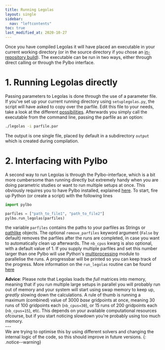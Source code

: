 ```yaml
---
title: Running Legolas
layout: single
sidebar:
  nav: "leftcontents"
toc: true
last_modified_at: 2020-10-27
---
```


Once you have compiled Legolas it will have placed an executable in your current working directory (or in the
source directory if you chose an [in-repository build](../installation/#1-in-repository-build)).
The executable can be run in two ways, either through direct calling or through the Pylbo interface.

# 1. Running Legolas directly
Passing parameters to Legolas is done through the use of a parameter file.
If you've set up your current running directory using `setuplegolas.py`, the script will have asked to copy over the
parfile. Edit this file to your needs, take a look at the different [possibilities](../../general/parameter_file).
Afterwards you simply call the executable from the command line, passing the parfile as an option:
```bash
./legolas -i parfile.par
```
The output is one single file, placed by default in a subdirectory `output` which is created during compilation.

# 2. Interfacing with Pylbo
A second way to run Legolas is through the Pylbo-interface, which is a bit more cumbersome than running directly
but extremely handy when you are doing parametric studies or want to run multiple setups at once. This obviously
requires you to have Pylbo installed, explained [here](../../pylbo/installing_pylbo).
To start, fire up Python (or create a script) with the following lines
```python
import pylbo

parfiles = ["path_to_file1", "path_to_file2"]
pylbo.run_legolas(parfiles)
```
the variable `parfiles` contains the paths to your parfiles as Strings or
[pathlike](https://docs.python.org/3/library/pathlib.html) objects. The optional `remove_parfiles` keyword argument
(`False` by default) removes the parfiles after the runs are completed,
in case you want to automatically clean up afterwards.
The `nb_cpus` kwarg is also optional, with a default value of 1. If you supply multiple parfiles and set this
number larger than one Pylbo will use Python's [multiprocessing](https://docs.python.org/3/library/multiprocessing.html)
module to parallelise the runs. A progressbar will be printed so you can keep track of the progress.
More information on the `run_legolas` routine can be found [here](../../src-docs/sphinx/autoapi/pylbo/utilities/automation/)

**Advice**: Please note that Legolas loads the _full_ matrices into memory, meaning that if you run multiple large
setups in parallel you will probably run out of memory and your system will start using swap memory to keep up,
_greatly_ slowing down the calculations.
A rule of thumb is running a maximum (combined) value of 3000 _base_ gridpoints at once,
meaning 30 runs of 100 gridpoints each (`nb_cpus=30`), or 15 runs of 200 gridpoints each (`nb_cpus=15`), etc.
This depends on your available computational resources ofcourse, but if you start noticing slowdown you're
probably using too much memory. <br>
--- <br>
We are trying to optimise this by using different solvers and changing the internal logic of the code, so this should improve
in future versions.
{: .notice--warning}
